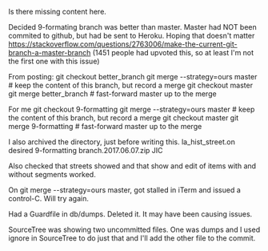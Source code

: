Is there missing content here.

Decided 9-formating branch was better than master.
Master had NOT been commited to github, but had be sent to Heroku. Hoping that doesn't matter
https://stackoverflow.com/questions/2763006/make-the-current-git-branch-a-master-branch
(1451 people had upvoted this, so at least I'm not the first one with this issue)

From posting:
git checkout better_branch
git merge --strategy=ours master    # keep the content of this branch, but record a merge
git checkout master
git merge better_branch             # fast-forward master up to the merge

For me
git checkout 9-formatting
git merge --strategy=ours master    # keep the content of this branch, but record a merge
git checkout master
git merge 9-formatting            # fast-forward master up to the merge

I also archived the directory, just before writing this. la_hist_street.on desired 9-formatting branch.2017.06.07.zip JIC

Also checked that streets showed and that show and edit of items with and without segments worked.

On git merge --strategy=ours master, got stalled in iTerm and issued a control-C. Will try again.

Had a Guardfile in db/dumps. Deleted it. It may have been causing issues.

SourceTree was showing two uncommitted files. One was dumps and I used ignore in SourceTree to do just that and I'll add the other file to the commit. 
